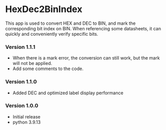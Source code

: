 # HexDec2BinIndex

This app is used to convert HEX and DEC to BIN, and mark the corresponding bit index on BIN.
When referencing some datasheets, it can quickly and conveniently verify specific bits.

### Version 1.1.1
- When there is a mark error, the conversion can still work, but the mark will not be applied.
- Add some comments to the code.

### Version 1.1.0
- Added DEC and optimized label display performance

### Version 1.0.0
- Initial release
- python 3.9.13
